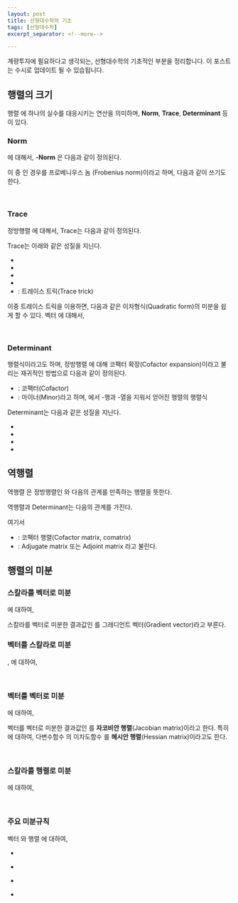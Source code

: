 ```yaml
---
layout: post
title: 선형대수학의 기초
tags: [선형대수학]
excerpt_separator: <!--more-->

---
```


계량투자에 필요하다고 생각되는, 선형대수학의 기초적인 부분을 정리합니다. 이 포스트는 수시로 업데이트 될 수 있습됩니다. 
<!--more-->



## 행렬의 크기

행렬 <span class="math"><script type="math/tex">\mathbf{A} = [a_{ij}] \in \mathbb{R}^{m \times n}</script></span> 에 하나의 실수를 대응시키는 연산을 의미하며, **Norm**, **Trace**, **Determinant** 등이 있다. 
<br/>

### Norm

<span class="math"><script type="math/tex">p = 1, 2, \infty</script></span> 에 대해서, **<span class="math"><script type="math/tex">p</script></span>-Norm** 은 다음과 같이 정의된다. 

<div class="math"><script type="math/tex; mode=display">
\Vert \mathbf{A} \Vert_{p} = \left( \sum_{i,~j} |a_{ij} |^p \right)^{1/p} 
</script></div>

이 중 <span class="math"><script type="math/tex">p = 2</script></span> 인 경우를 프로베니우스 놈 (Frobenius norm)이라고 하며, 다음과 같이 쓰기도 한다. 

<div class="math"><script type="math/tex; mode=display">
\Vert \mathbf{A} \Vert = \Vert \mathbf{A} \Vert_F = \left( \sum_{i,~j} a_{ij}^2 \right)^{1/2}
</script></div>
<br/>

### Trace

정방행렬 <span class="math"><script type="math/tex">\mathbf{A} = \mathbf{A}^\mathsf{T} \in \mathbb{R}^{n \times n}</script></span>에 대해서, Trace는 다음과 같이 정의된다. 

<div class="math"><script type="math/tex; mode=display">
\text{tr}(\mathbf{A}) = \sum_i {a_{ii}}
</script></div>

Trace는 아래와 같은 성질을 지닌다. 

* <span class="math"><script type="math/tex">\text{tr}(c\mathbf{A}) = c ~ \text{tr}(\mathbf{A}), ~~c \in \mathbb{R}</script></span>
* <span class="math"><script type="math/tex">\text{tr}(\mathbf{A}^\mathsf{T}) = \text{tr}(\mathbf{A})</script></span>
* <span class="math"><script type="math/tex">\text{tr}(\mathbf{A} + \mathbf{B}) = \text{tr}(\mathbf{A}) + \text{tr}(\mathbf{B})</script></span>
* <span class="math"><script type="math/tex">\text{tr}(\mathbf{A}\mathbf{B}) = \text{tr}(\mathbf{B}\mathbf{A})</script></span>
* <span class="math"><script type="math/tex">\text{tr}(\mathbf{A}\mathbf{B}\mathbf{C}) = \text{tr}(\mathbf{B}\mathbf{C}\mathbf{A}) = \text{tr}(\mathbf{C}\mathbf{A}\mathbf{B})</script></span> : 트레이스 트릭(Trace trick)

이중 트레이스 트릭을 이용하면, 다음과 같은 이차형식(Quadratic form)의 미분을 쉽게 할 수 있다. 벡터 <span class="math"><script type="math/tex">\mathbf{x} \in \mathbb{R}^n</script></span> 에 대해서, 

<div class="math"><script type="math/tex; mode=display">
\mathbf{x}^\mathsf{T} \mathbf{A} \mathbf{x} = \text{tr}(\mathbf{x}^\mathsf{T} \mathbf{A} \mathbf{x}) = \text{tr}(\mathbf{A} \mathbf{x} \mathbf{x}^\mathsf{T}) = \text{tr}(\mathbf{x} \mathbf{x}^\mathsf{T} \mathbf{A})
</script></div>
<br/>

### Determinant

행렬식이라고도 하며, 정방행렬 <span class="math"><script type="math/tex">\mathbf{A} = \mathbf{A}^\mathsf{T}</script></span>에 대해 코팩터 확장(Cofactor expansion)이라고 불리는 재귀적인 방법으로 다음과 같이 정의된다. 

<div class="math"><script type="math/tex; mode=display">
\det{\mathbf{A}} = |\mathbf{A}| = \sum_i \mathbf{C}_{i, ~j_o} a_{i,~j_o} = \sum_j  \mathbf{C}_{i_o, ~j} a_{i_o,~j}
</script></div>

* <span class="math"><script type="math/tex">\mathbf{C}_{i,j} = (-1)^{i+j} \mathbf{M}_{i,j}</script></span> : 코팩터(Cofactor)
* <span class="math"><script type="math/tex">\mathbf{M}_{i,j}</script></span> : 마이너(Minor)라고 하며, <span class="math"><script type="math/tex">\mathbf{A}</script></span>에서 <span class="math"><script type="math/tex">i</script></span>-행과 <span class="math"><script type="math/tex">j</script></span>-열을 지워서 얻어진 행렬의 행렬식

Determinant는 다음과 같은 성질을 지닌다. 

* <span class="math"><script type="math/tex">\det{\mathbf{A}}^\mathsf{T} = \det{\mathbf{A}}</script></span>
* <span class="math"><script type="math/tex">\det{\mathbf{I}} = 1</script></span>
* <span class="math"><script type="math/tex">\det{\mathbf{A}\mathbf{B}} = \det{\mathbf{A}} ~ \det{\mathbf{B}}</script></span>
* <span class="math"><script type="math/tex">\det{\mathbf{A}}^{-1} = \frac{1}{\det{\mathbf{A}}}</script></span>



## 역행렬

역행렬 <span class="math"><script type="math/tex">\mathbf{A}^{-1}</script></span>은 정방행렬인 <span class="math"><script type="math/tex">\mathbf{A}</script></span>와 다음의 관계를 만족하는 행렬을 뜻한다.

<div class="math"><script type="math/tex; mode=display">
\mathbf{A}^{-1} \mathbf{A} = \mathbf{A} \mathbf{A}^{-1} = \mathbf{I} 
</script></div>

역행렬과 Determinant는 다음의 관계를 가진다. 


<div class="math"><script type="math/tex; mode=display">
\mathbf{A}^{-1} = \frac{1}{\det{\mathbf{A}}} \mathbf{C}^\mathsf{T} = \frac{1}{\det{\mathbf{A}}} \text{adj}(\mathbf{A})
</script></div>

<div class="math"><script type="math/tex; mode=display">
\mathbf{C} = 
\begin{bmatrix}
\mathbf{C}_{1,~1} & & \mathbf{C}_{1,~n}\\
& \ddots & \\
\mathbf{C}_{n,~1} & & \mathbf{C}_{N,~n}
\end{bmatrix}
</script></div>

여기서 

* <span class="math"><script type="math/tex">\mathbf{C}</script></span> : 코팩터 행렬(Cofactor matrix, comatrix)
* <span class="math"><script type="math/tex">\mathbf{C}^\mathsf{T} = \text{adj}(\mathbf{A})</script></span> : Adjugate matrix 또는 Adjoint matrix 라고 불린다. 



## 행렬의 미분


### 스칼라를 벡터로 미분

<span class="math"><script type="math/tex">y = f(\mathbf{x}) \in \mathbb{R}, ~ \mathbf{x} \in \mathbb{R}^n</script></span> 에 대하여, 

<div class="math"><script type="math/tex; mode=display">
\nabla f = \frac{\partial f}{\partial \mathbf{x}} = 
\begin{bmatrix}
\dfrac{\partial y}{\partial x_1} & \cdots & \dfrac{\partial y}{\partial x_n}
\end{bmatrix}^\mathsf{T} \in \mathbb{R}^n
</script></div>

스칼라를 벡터로 미분한 결과값인 <span class="math"><script type="math/tex">\nabla f</script></span> 를 그레디언트 벡터(Gradient vector)라고 부른다. 
<br/>

### 벡터를 스칼라로 미분

<span class="math-inline"><script type="math/tex">\mathbf{y} = [y_1 \cdots y_m]^\mathsf{T} = [f_1(x) \cdots f_m(x)]^\mathsf{T} = \mathbf{f}(x) \in \mathbb{R}^m</script></span>,  <span class="math-inline"><script type="math/tex">x \in \mathbb{R}</script></span> 에 대하여,


<div class="math"><script type="math/tex; mode=display">
\frac{\partial \mathbf{f}}{\partial x} = \left[ \frac{\partial y_1}{\partial x} \cdots \frac{\partial y_m}{\partial x} \right] \in \mathbb{R}^{1 \times m}
</script></div>
<br/>

### 벡터를 벡터로 미분

<span class="math"><script type="math/tex">\mathbf{y} = \mathbf{f}(\mathbf{x}) \in \mathbb{R}^m, ~ \mathbf{x} \in \mathbb{R}^n</script></span>에 대하여, 


<div class="math"><script type="math/tex; mode=display">
\mathbf{J} = \frac{\partial \mathbf{f}}{\partial \mathbf{x}} = 
\begin{bmatrix}
\dfrac{\partial y_1}{\partial x_1} & \cdots & \dfrac{\partial y_1}{\partial x_n} \\
\vdots & \ddots & \vdots \\
\dfrac{\partial y_m}{\partial x_1} & \cdots & \dfrac{\partial y_m}{\partial x_n}
\end{bmatrix}
</script></div>

벡터를 벡터로 미분한 결과값인 <span class="math"><script type="math/tex">\mathbf{J} \in \mathbb{R}^{m \times n}</script></span>를 **자코비안 행렬**(Jacobian matrix)이라고 한다. 특히 <span class="math"><script type="math/tex">y = f(\mathbf{x}) \in \mathbb{R}, ~ \mathbf{x} \in \mathbb{R}^n</script></span>에 대하여, 다변수함수 <span class="math"><script type="math/tex">f</script></span>의 이차도함수 <span class="math"><script type="math/tex">\mathbf{H} \in \mathbb{R}^{n \times n}</script></span>를 **헤시안 행렬**(Hessian matrix)이라고도 한다. 


<div class="math"><script type="math/tex; mode=display">
\begin{aligned}
\mathbf{H} 
&= \frac{\partial^2 y}{\partial \mathbf{x}^2} = 
\frac{\partial}{\partial \mathbf{x}} \nabla f = \mathbf{J}(\nabla f) \\\\
&= \begin{bmatrix}
\dfrac{\partial^2 y}{\partial x_1^2} & \cdots & \dfrac{\partial^2 y}{\partial x_1 \partial x_n} \\
\vdots & \ddots & \vdots \\
\dfrac{\partial^2 y}{\partial x_n \partial x_1} & \cdots & \dfrac{\partial^2 y}{\partial x_n^2} 
\end{bmatrix} 
\end{aligned} 
</script></div>
<br/>

### 스칼라를 행렬로 미분

<span class="math"><script type="math/tex">y = f(\mathbf{X}) \in \mathbb{R}, ~ \mathbf{X} = [x_{ij}] \in \mathbb{R}^{m \times n}</script></span>에 대하여, 

<div class="math"><script type="math/tex; mode=display">
\frac{\partial y}{\partial \mathbf{X}} = 
\begin{bmatrix}
\dfrac{\partial y}{\partial x_{11}} & \cdots & \dfrac{\partial y}{\partial x_{1n}} \\
\vdots & \ddots & \vdots \\
\dfrac{\partial y}{\partial x_{m1}} & \cdots & \dfrac{\partial y}{\partial x_{mn}} 
\end{bmatrix} \in \mathbb{R}^{m \times n}
</script></div>
<br/>

### 주요 미분규칙

벡터 <span class="math"><script type="math/tex">\mathbf{x}, \mathbf{w} \in \mathbb{R}^n</script></span>와 행렬 <span class="math"><script type="math/tex">\mathbf{A}, \mathbf{B} \in \mathbb{R}^{n \times n}</script></span>에 대하여, 

* <span class="math"><script type="math/tex">\dfrac{\partial}{\partial \mathbf{x}} \mathbf{w}^\mathsf{T} \mathbf{x}\dfrac{\partial}{\partial \mathbf{x}} \mathbf{x}^\mathsf{T} \mathbf{w} = \mathbf{w}</script></span>

* <span class="math"><script type="math/tex">\dfrac{\partial}{\partial \mathbf{x}} \mathbf{x}^\mathsf{T} \mathbf{A} \mathbf{x} = (\mathbf{A} + \mathbf{A}^\mathsf{T}) ~\mathbf{x}</script></span>

* <span class="math"><script type="math/tex">\dfrac{\partial}{\partial \mathbf{A}} \text{tr}(\mathbf{B}\mathbf{A}) = \mathbf{B}^\mathsf{T}</script></span>

* <span class="math"><script type="math/tex">\dfrac{\partial}{\partial \mathbf{A}} \log(\det{A}) = (\mathbf{A}^{-1})^\mathsf{T}</script></span>









